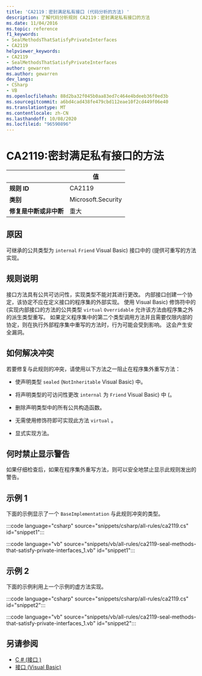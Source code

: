 ```yaml
---
title: 'CA2119：密封满足私有接口 (代码分析的方法) '
description: 了解代码分析规则 CA2119：密封满足私有接口的方法
ms.date: 11/04/2016
ms.topic: reference
f1_keywords:
- SealMethodsThatSatisfyPrivateInterfaces
- CA2119
helpviewer_keywords:
- CA2119
- SealMethodsThatSatisfyPrivateInterfaces
author: gewarren
ms.author: gewarren
dev_langs:
- CSharp
- VB
ms.openlocfilehash: 88d2ba32f045b0aa83ed7c464e4bdeeb36f0ed3b
ms.sourcegitcommit: a6bd4cad438fe479cbd112eae10f2cd449f06e40
ms.translationtype: MT
ms.contentlocale: zh-CN
ms.lasthandoff: 10/08/2020
ms.locfileid: "96590896"
---
```

# <a name="ca2119-seal-methods-that-satisfy-private-interfaces"></a>CA2119:密封满足私有接口的方法

| | 值 |
|-|-|
| **规则 ID** |CA2119|
| **类别** |Microsoft.Security|
| **修复是中断或非中断** |重大|

## <a name="cause"></a>原因

可继承的公共类型为 `internal` `Friend` Visual Basic) 接口中的 (提供可重写的方法实现。

## <a name="rule-description"></a>规则说明

接口方法具有公共可访问性，实现类型不能对其进行更改。 内部接口创建一个协定，该协定不应在定义接口的程序集的外部实现。 使用 Visual Basic) 修饰符中的 (实现内部接口的方法的公共类型 `virtual` `Overridable` 允许该方法由程序集之外的派生类型重写。 如果定义程序集中的第二个类型调用方法并且需要仅限内部的协定，则在执行外部程序集中重写的方法时，行为可能会受到影响。 这会产生安全漏洞。

## <a name="how-to-fix-violations"></a>如何解决冲突

若要修复与此规则的冲突，请使用以下方法之一阻止在程序集外重写方法：

- 使声明类型 `sealed` (`NotInheritable` Visual Basic) 中。

- 将声明类型的可访问性更改 `internal` 为 `Friend` Visual Basic) 中 (。

- 删除声明类型中的所有公共构造函数。

- 无需使用修饰符即可实现此方法 `virtual` 。

- 显式实现方法。

## <a name="when-to-suppress-warnings"></a>何时禁止显示警告

如果仔细检查后，如果在程序集外重写方法，则可以安全地禁止显示此规则发出的警告。

## <a name="example-1"></a>示例 1

下面的示例显示了一个 `BaseImplementation` 与此规则冲突的类型。

:::code language="csharp" source="snippets/csharp/all-rules/ca2119.cs" id="snippet1":::

:::code language="vb" source="snippets/vb/all-rules/ca2119-seal-methods-that-satisfy-private-interfaces_1.vb" id="snippet1":::

## <a name="example-2"></a>示例 2

下面的示例利用上一个示例的虚方法实现。

:::code language="csharp" source="snippets/csharp/all-rules/ca2119.cs" id="snippet2":::

:::code language="vb" source="snippets/vb/all-rules/ca2119-seal-methods-that-satisfy-private-interfaces_1.vb" id="snippet2":::

## <a name="see-also"></a>另请参阅

- [C # (接口 ) ](../../../csharp/programming-guide/interfaces/index.md)
- [接口 (Visual Basic)](../../../visual-basic/programming-guide/language-features/interfaces/index.md)

